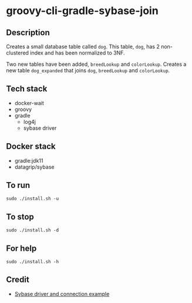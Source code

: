 # groovy-cli-gradle-sybase-join

## Description
Creates a small database table
called `dog`. This table, `dog`, has 2 non-clustered
index and has been normalized to 3NF.

Two new tables have been added, `breedLookup` and `colorLookup`.
Creates a new table `dog_expanded` that joins
`dog`, `breedLookup` and `colorLookup`.

## Tech stack
- docker-wait
- groovy
- gradle
  - log4j
  - sybase driver

## Docker stack
- gradle:jdk11
- datagrip/sybase

## To run
`sudo ./install.sh -u`

## To stop
`sudo ./install.sh -d`

## For help
`sudo ./install.sh -h`

## Credit
- [Sybase driver and connection example](https://razorsql.com/docs/help_sybase.html)
